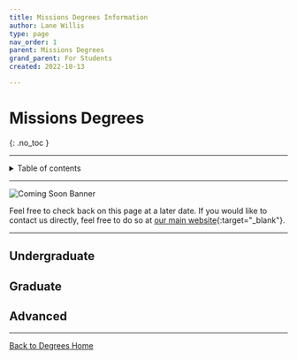 ```yaml
---
title: Missions Degrees Information
author: Lane Willis
type: page
nav_order: 1
parent: Missions Degrees
grand_parent: For Students
created: 2022-10-13

---
```


# Missions Degrees
{: .no_toc }

---

<details closed markdown="block">
  <summary>
    Table of contents
  </summary>
  {: .text-delta }
1. TOC
{:toc}
</details>


---

![Coming Soon Banner](https://i.imgur.com/pxK8WAn.png)


Feel free to check back on this page at a later date. If you would like to contact us directly, feel free to do so at [our main website](https://thecgcs.org){:target="_blank"}.

---

## Undergraduate

## Graduate

## Advanced

---

[Back to Degrees Home](/for-students/degrees/degrees.md)

